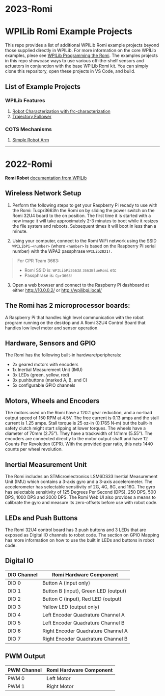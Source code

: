 # 2023-Romi
# WPILib Romi Example Projects
This repo provides a list of additional WPILib Romi example projects beyond those supplied directly in WPILib. For more information on the core WPILib examples, plese see [WPILib Programming the Romi](https://docs.wpilib.org/en/latest/docs/romi-robot/programming-romi.html). The examples projects in this repo showcase ways to use various off-the-shelf sensors and actuators in conjunction with the base WPILib Romi kit. You can simply clone this repository, open these projects in VS Code, and build.

## List of Example Projects

### WPILib Features
1. [Robot Characterization with frc-characterization](romi-characterization/)
2. [Trajectory Follower](romi-trajectory-ramsete/)

### COTS Mechanisms
1. [Simple Robot Arm](simpleArm/)

<hr>

# 2022-Romi
**Romi Robot** [documentation from WPILib](https://docs.wpilib.org/en/stable/docs/romi-robot/index.html)

## Wireless Network Setup
1. Perform the following steps to get your Raspberry Pi recady to use with the Romi:
Tucpr3663!n the Romi on by sliding the power switch on the Romi 32U4 board to the on position. The first time it is started with a new image it will take approximately 2-3 minutes to boot while it resizes the file system and reboots. Subsequent times it will boot in less than a minute.

2. Using your computer, connect to the Romi WiFi network using the SSID `WPILibPi-<number>` (where `<number>` is based on the Raspberry Pi serial number) with the WPA2 passphrase `WPILib2021!`. 
> For CPR Team 3663: 
> * Romi SSID is: `WPILibPi3663A` `3663BlueRomi` etc
> * Passphrase is: `Cpr3663!`

3. Open a web browser and connect to the Raspberry Pi dashboard at either http://10.0.0.2/ or http://wpilibpi.local/

## The Romi has 2 microprocessor boards:
A Raspberry Pi that handles high level communication with the robot program running on the desktop and
A Romi 32U4 Control Board that handles low level motor and sensor operation.

## Hardware, Sensors and GPIO
The Romi has the following built-in hardware/peripherals:
- 2x geared motors with encoders
- 1x Inertial Measurement Unit (IMU)
- 3x LEDs (green, yellow, red)
- 3x pushbuttons (marked A, B, and C)
- 5x configurable GPIO channels

## Motors, Wheels and Encoders
The motors used on the Romi have a 120:1 gear reduction, and a no-load output speed of 150 RPM at 4.5V. The free current is 0.13 amps and the stall current is 1.25 amps. Stall torque is 25 oz-in (0.1765 N-m) but the built-in safety clutch might start slipping at lower torques.
The wheels have a diameter of 70mm (2.75”). They have a trackwidth of 141mm (5.55”).
The encoders are connected directly to the motor output shaft and have 12 Counts Per Revolution (CPR). With the provided gear ratio, this nets 1440 counts per wheel revolution.

## Inertial Measurement Unit
The Romi includes an STMicroelectronics LSM6DS33 Inertial Measurement Unit (IMU) which contains a 3-axis gyro and a 3-axis accelerometer.
The accelerometer has selectable sensitivity of 2G, 4G, 8G, and 16G. The gyro has selectable sensitivity of 125 Degrees Per Second (DPS), 250 DPS, 500 DPS, 1000 DPS and 2000 DPS.
The Romi Web UI also provides a means to calibrate the gyro and measure its zero-offsets before use with robot code.

## LEDs and Push Buttons
The Romi 32U4 control board has 3 push buttons and 3 LEDs that are exposed as Digital IO channels to robot code. The section on GPIO Mapping has more information on how to use the built in LEDs and buttons in robot code.

## Digital IO
| DIO Channel | Romi Hardware Component |
|-------------|-------------------------|
DIO 0         | Button A (input only)
DIO 1         | Button B (input), Green LED (output)
DIO 2         | Button C (input), Red LED (output)
DIO 3         | Yellow LED (output only)
DIO 4         | Left Encoder Quadrature Channel A
DIO 5         | Left Encoder Quadrature Channel B
DIO 6         | Right Encoder Quadrature Channel A
DIO 7         | Right Encoder Quadrature Channel B

## PWM Output
| PWM Channel | Romi Hardware Component |
|-------------|-------------------------|
PWM 0         | Left Motor
PWM 1         | Right Motor
